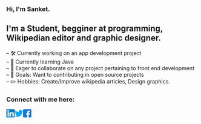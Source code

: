 ### Hi, I'm Sanket.

## I'm a Student, begginer at programming, Wikipedian editor and graphic designer.

– 🛠️ Currently working on an app development project<br>
– 🌱 Currently learning Java <br>
– 🤝 Eager to collaborate on any project pertaining to front end development <br>
– 🥅 Goals: Want to contributing in open source projects <br>
– ✏️ Hobbies: Create/Improve wikipedia articles, Design graphics.

### Connect with me here:

[<img align="left" alt="sanketli" width="22px" src="linkedin.svg" />][LinkedIn] 
[<img align="left" alt="sankettw" width="22px" src="twitter.svg" />][Twitter] 
[<img align="left" alt="sanketyt" width="22px" src="facebook.svg" />][Facebook] 

<br />

[LinKedIn]: https://www.linkedin.com/in/sanket-r-1a35aa1b3/
[Twitter]: https://twitter.com/c_arbitrary
[Facebook]: https://www.facebook.com/sanket.r.923/
